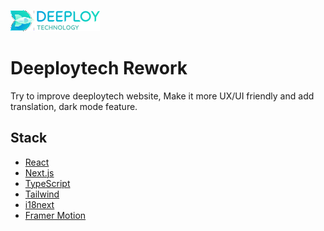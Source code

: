 ![](https://github.com/mnagon/deeploytech-rework/blob/dev/assets/logos/logo.png)

# Deeploytech Rework

Try to improve deeploytech website, Make it more UX/UI friendly and add translation, dark mode feature.

## Stack

- [React](https://reactjs.org/docs/getting-started.html)
- [Next.js](https://nextjs.org/docs/getting-started)
- [TypeScript](https://www.typescriptlang.org/docs/handbook/intro.html)
- [Tailwind](https://tailwindcss.com/docs/installation)
- [i18next](https://github.com/i18next/next-i18next)
- [Framer Motion](https://www.framer.com/docs/)
